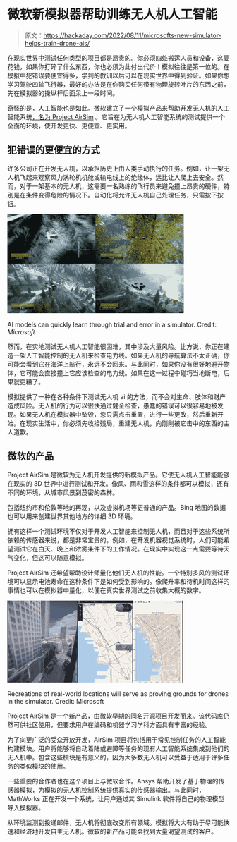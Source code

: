 # 微软新模拟器帮助训练无人机人工智能

> 原文：<https://hackaday.com/2022/08/11/microsofts-new-simulator-helps-train-drone-ais/>

在现实世界中测试任何类型的项目都是昂贵的。你必须四处搬运人员和设备，这要花钱，如果你打碎了什么东西，你也必须为此付出代价！模拟往往是第一位的。在模拟中犯错误要便宜得多，学到的教训以后可以在现实世界中得到验证。如果你想学习驾驶四轴飞行器，最好的办法是在你购买任何带有物理旋转叶片的东西之前，先在模拟器的操纵杆后面呆上一段时间。

奇怪的是，人工智能也是如此。微软建立了一个模拟产品来帮助开发无人机的人工智能系统[，名为 Project AirSim](https://www.bbc.com/news/technology-62202118) 。它旨在为无人机人工智能系统的测试提供一个全面的环境，使开发更快、更便宜、更实用。

## 犯错误的更便宜的方式

许多公司正在开发无人机，以承担历史上由人类手动执行的任务。例如，让一架无人机飞起来观察风力涡轮机机舱或输电线上的绝缘体，远比让人爬上去安全。然而，对于一架基本的无人机，这需要一名熟练的飞行员来避免撞上昂贵的硬件，特别是在条件变得危险的情况下。自动化将允许无人机自己处理任务，只需按下按钮。

![](img/0a009ea9001289f3ae36977c64832809.png)

AI models can quickly learn through trial and error in a simulator. Credit: *Microsoft*

然而，在实地测试无人机人工智能很困难，其中涉及大量风险。比方说，你正在建造一架人工智能控制的无人机来检查电力线。如果无人机的导航算法不太正确，你可能会看到它在海洋上航行，永远不会回来。与此同时，如果你没有很好地避开物体，它可能会直接撞上它应该检查的电力线。如果在这一过程中碰巧当地断电，后果就更糟了。

模拟提供了一种在各种条件下测试无人机 ai 的方法，而不会对生命、肢体和财产造成风险。无人机的行为可以很快通过健全检查，愚蠢的错误可以很容易地被发现。如果无人机在模拟器中坠毁，您只需点击重置，进行一些更改，然后重新开始。在现实生活中，你必须先收拾残局，重建无人机，向刚刚被它击中的东西的主人道歉。

## 微软的产品

Project AirSim 是微软为无人机开发提供的新模拟产品。它使无人机人工智能能够在现实的 3D 世界中进行测试和开发。像风、雨和雪这样的条件都可以模拟，还有不同的环境，从城市风景到茂密的森林。

包括纽约市和伦敦等地的再现，以及虚拟机场等更普通的产品。Bing 地图的数据也可以用来创建世界其他地方的详细 3D 环境。

拥有这样一个测试环境不仅对于开发人工智能来控制无人机，而且对于这些系统所依赖的传感器来说，都是非常宝贵的。例如，在开发机器视觉系统时，人们可能希望测试它在白天、晚上和浓雾条件下的工作情况。在现实中实现这一点需要等待天气变化，但这可以随意模拟。

Project AirSim 还希望帮助设计师量化他们无人机的性能。一个特别多风的测试环境可以显示电池寿命在这种条件下是如何受到影响的。像爬升率和待机时间这样的事情也可以在模拟器中量化，以便在真实世界测试之前收集大概的数字。

![](img/018230106e879375cbfb28aa2ad13eeb.png)

Recreations of real-world locations will serve as proving grounds for drones in the simulator. Credit: Microsoft

Project AirSim 是一个新产品，由微软早期的同名开源项目开发而来。该代码库仍然可供社区使用，但要求用户在编码和机器学习学科方面具有丰富的经验。

为了向更广泛的受众开放开发，AirSim 项目将包括用于常见控制任务的人工智能构建模块。用户将能够将自动着陆或避障等任务的现有人工智能系统集成到他们的无人机中。包含这些模块是有意义的，因为大多数无人机可以受益于适用于许多任务的类似模块的使用。

一些重要的合作者也在这个项目上与微软合作。Ansys 帮助开发了基于物理的传感器模拟，为模拟的无人机控制系统提供真实的传感器输出。与此同时，MathWorks 正在开发一个系统，让用户通过其 Simulink 软件将自己的物理模型导入模拟器。

从环境监测到投递邮件，无人机将彻底改变所有领域。模拟将大大有助于尽可能快速和经济地开发自主无人机。微软的新产品可能会找到大量渴望测试的客户。